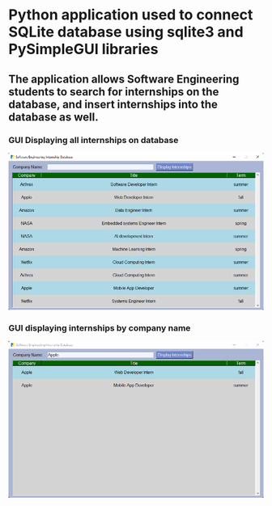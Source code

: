 # Python application used to connect SQLite database using sqlite3 and PySimpleGUI libraries

## The application allows Software Engineering students to search for internships on the database, and insert internships into the database as well. 

### GUI Displaying all internships on database
![](DisplayInternshipsGUI.png)


### GUI displaying internships by company name
![](DisplayInternshipsByCompanyNameGUI.png)

